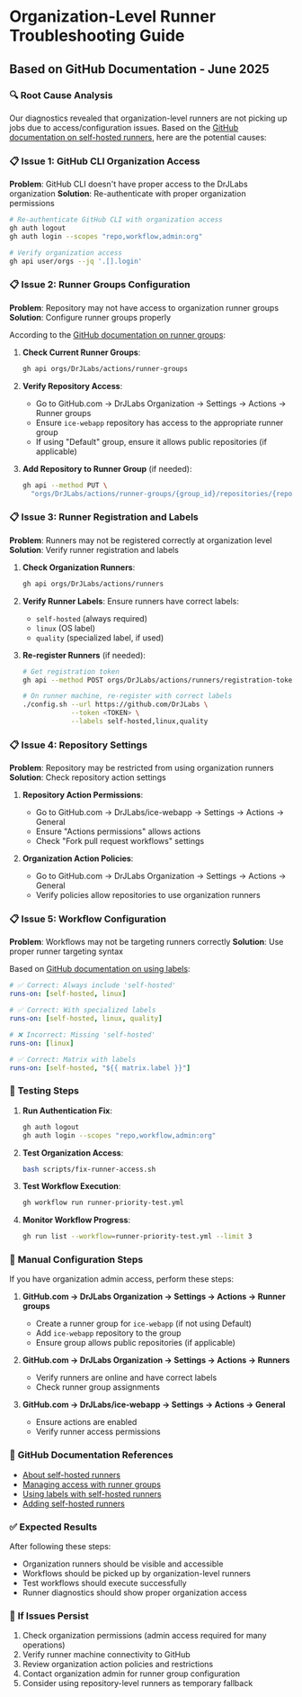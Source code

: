 # Organization-Level Runner Troubleshooting Guide
## Based on GitHub Documentation - June 2025

### 🔍 **Root Cause Analysis**

Our diagnostics revealed that organization-level runners are not picking up jobs due to access/configuration issues. Based on the [GitHub documentation on self-hosted runners](https://docs.github.com/en/actions/hosting-your-own-runners/managing-self-hosted-runners/about-self-hosted-runners), here are the potential causes:

### 📋 **Issue 1: GitHub CLI Organization Access**

**Problem**: GitHub CLI doesn't have proper access to the DrJLabs organization
**Solution**: Re-authenticate with proper organization permissions

```bash
# Re-authenticate GitHub CLI with organization access
gh auth logout
gh auth login --scopes "repo,workflow,admin:org"

# Verify organization access
gh api user/orgs --jq '.[].login'
```

### 📋 **Issue 2: Runner Groups Configuration**

**Problem**: Repository may not have access to organization runner groups
**Solution**: Configure runner groups properly

According to the [GitHub documentation on runner groups](https://docs.github.com/en/actions/hosting-your-own-runners/managing-self-hosted-runners/managing-access-to-self-hosted-runners-using-groups):

1. **Check Current Runner Groups**:
   ```bash
   gh api orgs/DrJLabs/actions/runner-groups
   ```

2. **Verify Repository Access**:
   - Go to GitHub.com → DrJLabs Organization → Settings → Actions → Runner groups
   - Ensure `ice-webapp` repository has access to the appropriate runner group
   - If using "Default" group, ensure it allows public repositories (if applicable)

3. **Add Repository to Runner Group** (if needed):
   ```bash
   gh api --method PUT \
     "orgs/DrJLabs/actions/runner-groups/{group_id}/repositories/{repo_id}"
   ```

### 📋 **Issue 3: Runner Registration and Labels**

**Problem**: Runners may not be registered correctly at organization level
**Solution**: Verify runner registration and labels

1. **Check Organization Runners**:
   ```bash
   gh api orgs/DrJLabs/actions/runners
   ```

2. **Verify Runner Labels**: Ensure runners have correct labels:
   - `self-hosted` (always required)
   - `linux` (OS label)
   - `quality` (specialized label, if used)

3. **Re-register Runners** (if needed):
   ```bash
   # Get registration token
   gh api --method POST orgs/DrJLabs/actions/runners/registration-token

   # On runner machine, re-register with correct labels
   ./config.sh --url https://github.com/DrJLabs \
               --token <TOKEN> \
               --labels self-hosted,linux,quality
   ```

### 📋 **Issue 4: Repository Settings**

**Problem**: Repository may be restricted from using organization runners
**Solution**: Check repository action settings

1. **Repository Action Permissions**:
   - Go to GitHub.com → DrJLabs/ice-webapp → Settings → Actions → General
   - Ensure "Actions permissions" allows actions
   - Check "Fork pull request workflows" settings

2. **Organization Action Policies**:
   - Go to GitHub.com → DrJLabs Organization → Settings → Actions → General
   - Verify policies allow repositories to use organization runners

### 📋 **Issue 5: Workflow Configuration**

**Problem**: Workflows may not be targeting runners correctly
**Solution**: Use proper runner targeting syntax

Based on [GitHub documentation on using labels](https://docs.github.com/en/actions/hosting-your-own-runners/managing-self-hosted-runners/using-labels-with-self-hosted-runners):

```yaml
# ✅ Correct: Always include 'self-hosted'
runs-on: [self-hosted, linux]

# ✅ Correct: With specialized labels
runs-on: [self-hosted, linux, quality]

# ❌ Incorrect: Missing 'self-hosted'
runs-on: [linux]

# ✅ Correct: Matrix with labels
runs-on: [self-hosted, "${{ matrix.label }}"]
```

### 🧪 **Testing Steps**

1. **Run Authentication Fix**:
   ```bash
   gh auth logout
   gh auth login --scopes "repo,workflow,admin:org"
   ```

2. **Test Organization Access**:
   ```bash
   bash scripts/fix-runner-access.sh
   ```

3. **Test Workflow Execution**:
   ```bash
   gh workflow run runner-priority-test.yml
   ```

4. **Monitor Workflow Progress**:
   ```bash
   gh run list --workflow=runner-priority-test.yml --limit 3
   ```

### 🔧 **Manual Configuration Steps**

If you have organization admin access, perform these steps:

1. **GitHub.com → DrJLabs Organization → Settings → Actions → Runner groups**
   - Create a runner group for `ice-webapp` (if not using Default)
   - Add `ice-webapp` repository to the group
   - Ensure group allows public repositories (if applicable)

2. **GitHub.com → DrJLabs Organization → Settings → Actions → Runners**
   - Verify runners are online and have correct labels
   - Check runner group assignments

3. **GitHub.com → DrJLabs/ice-webapp → Settings → Actions → General**
   - Ensure actions are enabled
   - Verify runner access permissions

### 📖 **GitHub Documentation References**

- [About self-hosted runners](https://docs.github.com/en/actions/hosting-your-own-runners/managing-self-hosted-runners/about-self-hosted-runners)
- [Managing access with runner groups](https://docs.github.com/en/actions/hosting-your-own-runners/managing-self-hosted-runners/managing-access-to-self-hosted-runners-using-groups)
- [Using labels with self-hosted runners](https://docs.github.com/en/actions/hosting-your-own-runners/managing-self-hosted-runners/using-labels-with-self-hosted-runners)
- [Adding self-hosted runners](https://docs.github.com/en/actions/hosting-your-own-runners/managing-self-hosted-runners/adding-self-hosted-runners)

### ✅ **Expected Results**

After following these steps:
- Organization runners should be visible and accessible
- Workflows should be picked up by organization-level runners
- Test workflows should execute successfully
- Runner diagnostics should show proper organization access

### 🚨 **If Issues Persist**

1. Check organization permissions (admin access required for many operations)
2. Verify runner machine connectivity to GitHub
3. Review organization action policies and restrictions
4. Contact organization admin for runner group configuration
5. Consider using repository-level runners as temporary fallback 